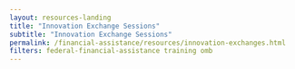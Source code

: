```yaml
---
layout: resources-landing
title: "Innovation Exchange Sessions"
subtitle: "Innovation Exchange Sessions"
permalink: /financial-assistance/resources/innovation-exchanges.html
filters: federal-financial-assistance training omb
---
```

